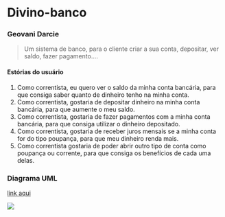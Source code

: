 # Divino-banco


### Geovani Darcie

> Um sistema de banco, para o cliente criar a sua conta, depositar, ver saldo, fazer pagamento....


#### Estórias do usuário
1. Como correntista, eu quero ver o saldo da minha conta bancária, para que consiga saber quanto de dinheiro tenho na minha conta.
2. Como correntista, gostaria de depositar dinheiro na minha conta bancária, para que aumente o meu saldo.
3. Como correntista, gostaria de fazer pagamentos com a minha conta bancária, para que consiga utilizar o dinheiro depositado.
4. Como correntista, gostaria de receber juros mensais se a minha conta for do tipo poupança, para que meu dinheiro renda mais.
5. Como correntista gostaria de poder abrir outro tipo de conta como poupança ou corrente, para que consiga os benefícios de cada uma delas.


### Diagrama UML

[link aqui](https://github.com/GeovaniDarcie/Divino-banco/blob/master/UML.PNG)

![](https://i.imgur.com/elCR1K2.png)


